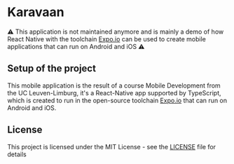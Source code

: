 # Karavaan

⚠️ This application is not maintained anymore and is mainly a demo of how React Native with the toolchain [Expo.io](https://expo.io) can be used to create mobile applications that can run on Android and iOS ⚠️

## Setup of the project

This mobile application is the result of a course Mobile Development from the UC Leuven-Limburg, it's a React-Native app supported by TypeScript, which is created to run in the open-source toolchain [Expo.io](https://expo.io) that can run on Android and iOS.



## License

This project is licensed under the MIT License - see the [LICENSE](LICENSE) file for details
